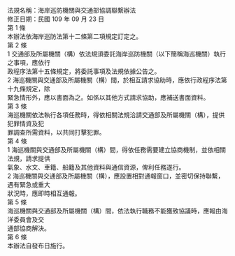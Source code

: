 法規名稱：海岸巡防機關與交通部協調聯繫辦法  
修正日期：民國 109 年 09 月 23 日  
第 1 條  
本辦法依海岸巡防法第十二條第二項規定訂定之。  
第 2 條  
1 交通部及所屬機關（構）依法規須委託海岸巡防機關（以下簡稱海巡機關）執行之事項，應依行  
政程序法第十五條規定，將委託事項及法規依據公告之。  
2 海巡機關與交通部及所屬機關（構）間，於相互請求協助時，應依行政程序法第十九條規定，除  
緊急情形外，應以書面為之。如係以其他方式請求協助，應補送書面資料。  
第 3 條  
海巡機關依法執行各項任務時，得依相關法規洽請交通部及所屬機關（構），提供犯罪情資及犯  
罪調查所需資料，以共同打擊犯罪。  
第 4 條  
1 海巡機關與交通部及所屬機關（構）間，得依任務需要建立協商機制，並依相關法規，請求提供  
氣象、水文、車籍、船籍及其他資料與通信資源，俾利任務遂行。  
2 海巡機關與交通部及所屬機關（構），應設置相對通報窗口，並密切保持聯繫，遇有緊急或重大  
狀況時，應即時相互通報。  
第 5 條  
海巡機關與交通部及所屬機關（構）間，依法執行職務不能獲致協議時，應報由海洋委員會及交  
通部協商解決。  
第 6 條  
本辦法自發布日施行。  


